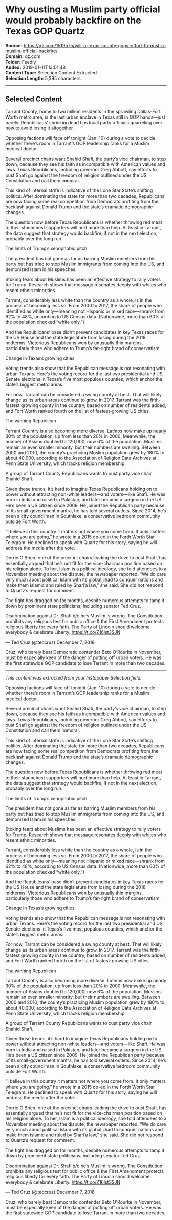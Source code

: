 # Why ousting a Muslim party official would probably backfire on the Texas GOP Quartz

**Source:** https://qz.com/1519575/will-a-texas-county-gops-effort-to-oust-a-muslim-official-backfire/  
**Domain:** qz.com  
**Folder:** Feedly  
**Added:** 2019-01-11T13:01:48  
**Content Type:** Selection Content Extracted  
**Selection Length:** 5,395 characters  


---

## Selected Content

Tarrant County, home to two million residents in the sprawling Dallas-Fort Worth metro area, is the last urban enclave in Texas still in GOP hands—just barely. Republicans’ shrinking lead has local party officials quarreling over how to avoid losing it altogether.

Opposing factions will face off tonight (Jan. 10) during a vote to decide whether there’s room in Tarrant’s GOP leadership ranks for a Muslim medical doctor.

Several precinct chairs want Shahid Shafi, the party’s vice chairman, to step down, because they see his faith as incompatible with American values and laws. Texas Republicans, including governor Greg Abbott, say efforts to oust Shafi go against the freedom of religion outlined under the US Constitution and call them immoral.

This kind of internal strife is indicative of the Lone Star State’s shifting politics. After dominating the state for more than two decades, Republicans are now facing some real competition from Democrats profiting from the backlash against Donald Trump and the state’s dramatic demographic changes.

The question now before Texas Republicans is whether throwing red meat to their staunchest supporters will hurt more than help. At least in Tarrant, the data suggest that strategy would backfire, if not in the next election, probably over the long run.

The limits of Trump’s xenophobic pitch

The president has not gone as far as barring Muslim members from his party but has tried to stop Muslim immigrants from coming into the US, and demonized Islam in his speeches.

Stoking fears about Muslims has been an effective strategy to rally voters for Trump. Research shows that message resonates deeply with whites who resent ethnic minorities.

Tarrant, considerably less white than the country as a whole, is in the process of becoming less so. From 2000 to 2017, the share of people who identified as white only—meaning not Hispanic or mixed race—shrank from 62% to 48%, according to US Census data. (Nationwide, more than 60% of the population checked “white only.”)

And the Republicans’ base didn’t prevent candidates in key Texas races for the US House and the state legislature from losing during the 2018 midterms. Victorious Republicans won by unusually thin margins, particularly those who adhere to Trump’s far-right brand of conservatism.

Change in Texas’s growing cities

Voting trends also show that the Republican message is not resonating with urban Texans. Here’s the voting record for the last two presidential and US Senate elections in Texas’s five most populous counties, which anchor the state’s biggest metro areas:

For now, Tarrant can be considered a swing county at best. That will likely change as its urban areas continue to grow. In 2017, Tarrant was the fifth-fastest growing county in the country, based on number of residents added, and Fort Worth ranked fourth on the list of fastest-growing US cities.

The winning Republican

Tarrant Country is also becoming more diverse. Latinos now make up nearly 30% of the population, up from less than 20% in 2000. Meanwhile, the number of Asians doubled to 120,000, now 6% of the population. Muslims remain an even smaller minority, but their numbers are swelling. Between 2000 and 2010, the county’s practicing Muslim population grew by 180% to about 40,000, according to the Association of Religion Data Archives at Penn State University, which tracks religion membership.

A group of Tarrant County Republicans wants to oust party vice chair Shahid Shafi.

Given those trends, it’s hard to imagine Texas Republicans holding on to power without attracting non-white leaders—and voters—like Shafi. He was born in India and raised in Pakistan, and later became a surgeon in the US. He’s been a US citizen since 2009. He joined the Republican party because of its small-government mantra, he has told several outlets. Since 2014, he’s been a city councilman in Southlake, a conservative bedroom community outside Fort Worth.

“I believe in this country it matters not where you come from. It only matters where you are going,” he wrote in a 2015 op-ed in the Forth Worth Star Telegram. He declined to speak with Quartz for this story, saying he will address the media after the vote.

Dorrie O’Brien, one of the precinct chairs leading the drive to oust Shafi, has essentially argued that he’s not fit for the vice-chairman position based on his religion alone. To her, Islam is a political ideology, she told attendees to a November meeting about the dispute, the newspaper reported. “We do care very much about political Islam with its global jihad to conquer nations and make them islamic and ruled by Shari’a law,” she said. She did not respond to Quartz’s request for comment.

The fight has dragged on for months, despite numerous attempts to tamp it down by prominent state politicians, including senator Ted Cruz.

Discrimination against Dr. Shafi b/c he’s Muslim is wrong. The Constitution prohibits any religious test for public office & the First Amendment protects religious liberty for every faith. The Party of Lincoln should welcome everybody & celebrate Liberty. https://t.co/Z16lst3SJN

— Ted Cruz (@tedcruz) December 7, 2018

Cruz, who barely beat Democratic contender Beto O’Rourke in November, must be especially keen of the danger of putting off urban voters. He was the first statewide GOP candidate to lose Tarrant in more than two decades.

---

*This content was extracted from your Instapaper Selection field.*

Opposing factions will face off tonight (Jan. 10) during a vote to decide whether there’s room in Tarrant’s GOP leadership ranks for a Muslim medical doctor.

Several precinct chairs want Shahid Shafi, the party’s vice chairman, to step down, because they see his faith as incompatible with American values and laws. Texas Republicans, including governor Greg Abbott, say efforts to oust Shafi go against the freedom of religion outlined under the US Constitution and call them immoral.

This kind of internal strife is indicative of the Lone Star State’s shifting politics. After dominating the state for more than two decades, Republicans are now facing some real competition from Democrats profiting from the backlash against Donald Trump and the state’s dramatic demographic changes.

The question now before Texas Republicans is whether throwing red meat to their staunchest supporters will hurt more than help. At least in Tarrant, the data suggest that strategy would backfire, if not in the next election, probably over the long run.

The limits of Trump’s xenophobic pitch

The president has not gone as far as barring Muslim members from his party but has tried to stop Muslim immigrants from coming into the US, and demonized Islam in his speeches.

Stoking fears about Muslims has been an effective strategy to rally voters for Trump. Research shows that message resonates deeply with whites who resent ethnic minorities.

Tarrant, considerably less white than the country as a whole, is in the process of becoming less so. From 2000 to 2017, the share of people who identified as white only—meaning not Hispanic or mixed race—shrank from 62% to 48%, according to US Census data. (Nationwide, more than 60% of the population checked “white only.”)

And the Republicans’ base didn’t prevent candidates in key Texas races for the US House and the state legislature from losing during the 2018 midterms. Victorious Republicans won by unusually thin margins, particularly those who adhere to Trump’s far-right brand of conservatism.

Change in Texas’s growing cities

Voting trends also show that the Republican message is not resonating with urban Texans. Here’s the voting record for the last two presidential and US Senate elections in Texas’s five most populous counties, which anchor the state’s biggest metro areas:

For now, Tarrant can be considered a swing county at best. That will likely change as its urban areas continue to grow. In 2017, Tarrant was the fifth-fastest growing county in the country, based on number of residents added, and Fort Worth ranked fourth on the list of fastest-growing US cities.

The winning Republican

Tarrant Country is also becoming more diverse. Latinos now make up nearly 30% of the population, up from less than 20% in 2000. Meanwhile, the number of Asians doubled to 120,000, now 6% of the population. Muslims remain an even smaller minority, but their numbers are swelling. Between 2000 and 2010, the county’s practicing Muslim population grew by 180% to about 40,000, according to the Association of Religion Data Archives at Penn State University, which tracks religion membership.

A group of Tarrant County Republicans wants to oust party vice chair Shahid Shafi.

Given those trends, it’s hard to imagine Texas Republicans holding on to power without attracting non-white leaders—and voters—like Shafi. He was born in India and raised in Pakistan, and later became a surgeon in the US. He’s been a US citizen since 2009. He joined the Republican party because of its small-government mantra, he has told several outlets. Since 2014, he’s been a city councilman in Southlake, a conservative bedroom community outside Fort Worth.

“I believe in this country it matters not where you come from. It only matters where you are going,” he wrote in a 2015 op-ed in the Forth Worth Star Telegram. He declined to speak with Quartz for this story, saying he will address the media after the vote.

Dorrie O’Brien, one of the precinct chairs leading the drive to oust Shafi, has essentially argued that he’s not fit for the vice-chairman position based on his religion alone. To her, Islam is a political ideology, she told attendees to a November meeting about the dispute, the newspaper reported. “We do care very much about political Islam with its global jihad to conquer nations and make them islamic and ruled by Shari’a law,” she said. She did not respond to Quartz’s request for comment.

The fight has dragged on for months, despite numerous attempts to tamp it down by prominent state politicians, including senator Ted Cruz.

Discrimination against Dr. Shafi b/c he’s Muslim is wrong. The Constitution prohibits any religious test for public office & the First Amendment protects religious liberty for every faith. The Party of Lincoln should welcome everybody & celebrate Liberty. https://t.co/Z16lst3SJN

— Ted Cruz (@tedcruz) December 7, 2018

Cruz, who barely beat Democratic contender Beto O’Rourke in November, must be especially keen of the danger of putting off urban voters. He was the first statewide GOP candidate to lose Tarrant in more than two decades.
